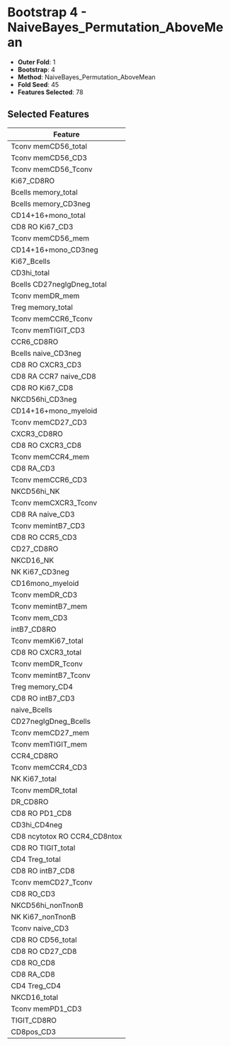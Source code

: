 # Bootstrap 4 - NaiveBayes_Permutation_AboveMean

- **Outer Fold**: 1
- **Bootstrap**: 4
- **Method**: NaiveBayes_Permutation_AboveMean
- **Fold Seed**: 45
- **Features Selected**: 78

## Selected Features

| Feature |
|---------|
| Tconv memCD56_total |
| Tconv memCD56_CD3 |
| Tconv memCD56_Tconv |
| Ki67_CD8RO |
| Bcells memory_total |
| Bcells memory_CD3neg |
| CD14+16+mono_total |
| CD8  RO Ki67_CD3 |
| Tconv memCD56_mem |
| CD14+16+mono_CD3neg |
| Ki67_Bcells |
| CD3hi_total |
| Bcells CD27negIgDneg_total |
| Tconv memDR_mem |
| Treg memory_total |
| Tconv memCCR6_Tconv |
| Tconv memTIGIT_CD3 |
| CCR6_CD8RO |
| Bcells naive_CD3neg |
| CD8 RO CXCR3_CD3 |
| CD8 RA CCR7 naive_CD8 |
| CD8 RO Ki67_CD8 |
| NKCD56hi_CD3neg |
| CD14+16+mono_myeloid |
| Tconv memCD27_CD3 |
| CXCR3_CD8RO |
| CD8 RO CXCR3_CD8 |
| Tconv memCCR4_mem |
| CD8 RA_CD3 |
| Tconv memCCR6_CD3 |
| NKCD56hi_NK |
| Tconv memCXCR3_Tconv |
| CD8 RA naive_CD3 |
| Tconv memintB7_CD3 |
| CD8 RO CCR5_CD3 |
| CD27_CD8RO |
| NKCD16_NK |
| NK Ki67_CD3neg |
| CD16mono_myeloid |
| Tconv memDR_CD3 |
| Tconv memintB7_mem |
| Tconv mem_CD3 |
| intB7_CD8RO |
| Tconv memKi67_total |
| CD8 RO CXCR3_total |
| Tconv memDR_Tconv |
| Tconv memintB7_Tconv |
| Treg memory_CD4 |
| CD8 RO intB7_CD3 |
| naive_Bcells |
| CD27negIgDneg_Bcells |
| Tconv memCD27_mem |
| Tconv memTIGIT_mem |
| CCR4_CD8RO |
| Tconv memCCR4_CD3 |
| NK Ki67_total |
| Tconv memDR_total |
| DR_CD8RO |
| CD8 RO PD1_CD8 |
| CD3hi_CD4neg |
| CD8 ncytotox RO CCR4_CD8ntox |
| CD8 RO TIGIT_total |
| CD4 Treg_total |
| CD8 RO intB7_CD8 |
| Tconv memCD27_Tconv |
| CD8 RO_CD3 |
| NKCD56hi_nonTnonB |
| NK Ki67_nonTnonB |
| Tconv naive_CD3 |
| CD8 RO CD56_total |
| CD8 RO CD27_CD8 |
| CD8 RO_CD8 |
| CD8 RA_CD8 |
| CD4 Treg_CD4 |
| NKCD16_total |
| Tconv memPD1_CD3 |
| TIGIT_CD8RO |
| CD8pos_CD3 |
